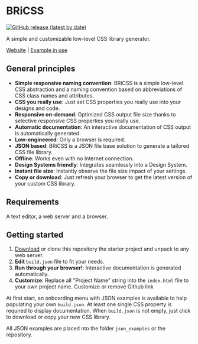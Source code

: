 # BRiCSS

[![GitHub release (latest by date)](https://img.shields.io/github/v/release/ita-design-system/bricss?style=for-the-badge)](https://github.com/ita-design-system/briccs/releases)

A simple and customizable low-level CSS library generator.

[Website](https://ita-design-system.github.io/bricss/) | [Example in use](https://itautomotive-dev.github.io/marques-blanches-ui/)

## General principles

* **Simple responsive naming convention**: BRiCSS is a simple low-level CSS abstraction and a naming convention based on abbreviations of CSS class names and attributes.
* **CSS you really use**: Just set CSS properties you really use into your designs and code.
* **Responsive on-demand**: Optimized CSS output file size thanks to selective responsive CSS properties you really use.
* **Automatic documentation**: An interactive documentation of CSS output is automatically generated.
* **Low-engineered**: Only a browser is required.
* **JSON based**: BRiCSS is a JSON file base solution to generate a tailored CSS file library.
* **Offline**: Works even with no Internet connection.
* **Design Systems friendly**: Integrates seamlessly into a Design System.
* **Instant file size**: Instantly observe the file size impact of your settings.
* **Copy or download**: Just refresh your browser to get the latest version of your custom CSS library.

## Requirements

A text editor, a web server and a browser.

## Getting started

1. [Download](https://github.com/ita-design-system/bricss/archive/refs/heads/main.zip) or clone this repository the starter project and unpack to any web server.
2. **Edit** `build.json` file to fit your needs.
3. **Run through your browser!**: Interactive documentation is generated automatically. 
4. **Customize**: Replace all "Project Name" string into the `index.html` file to your own project name. Customize or remove Github link 

At first start, an onboarding menu with JSON examples is available to help populating your own `build.json`. At least one single CSS property is required to display documentation. When `build.json` is not empty, just click to download or copy your new CSS library.

All JSON examples are placed nto the folder `json_examples` or the repository.

